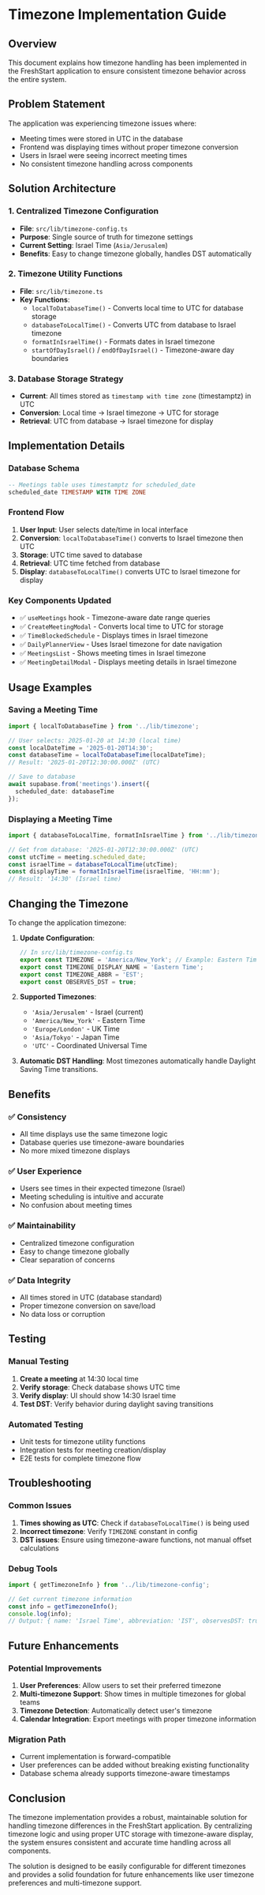 # Timezone Implementation Guide

## Overview

This document explains how timezone handling has been implemented in the FreshStart application to ensure consistent timezone behavior across the entire system.

## Problem Statement

The application was experiencing timezone issues where:
- Meeting times were stored in UTC in the database
- Frontend was displaying times without proper timezone conversion
- Users in Israel were seeing incorrect meeting times
- No consistent timezone handling across components

## Solution Architecture

### 1. **Centralized Timezone Configuration**
- **File**: `src/lib/timezone-config.ts`
- **Purpose**: Single source of truth for timezone settings
- **Current Setting**: Israel Time (`Asia/Jerusalem`)
- **Benefits**: Easy to change timezone globally, handles DST automatically

### 2. **Timezone Utility Functions**
- **File**: `src/lib/timezone.ts`
- **Key Functions**:
  - `localToDatabaseTime()` - Converts local time to UTC for database storage
  - `databaseToLocalTime()` - Converts UTC from database to Israel timezone
  - `formatInIsraelTime()` - Formats dates in Israel timezone
  - `startOfDayIsrael()` / `endOfDayIsrael()` - Timezone-aware day boundaries

### 3. **Database Storage Strategy**
- **Current**: All times stored as `timestamp with time zone` (timestamptz) in UTC
- **Conversion**: Local time → Israel timezone → UTC for storage
- **Retrieval**: UTC from database → Israel timezone for display

## Implementation Details

### Database Schema
```sql
-- Meetings table uses timestamptz for scheduled_date
scheduled_date TIMESTAMP WITH TIME ZONE
```

### Frontend Flow
1. **User Input**: User selects date/time in local interface
2. **Conversion**: `localToDatabaseTime()` converts to Israel timezone then UTC
3. **Storage**: UTC time saved to database
4. **Retrieval**: UTC time fetched from database
5. **Display**: `databaseToLocalTime()` converts UTC to Israel timezone for display

### Key Components Updated
- ✅ `useMeetings` hook - Timezone-aware date range queries
- ✅ `CreateMeetingModal` - Converts local time to UTC for storage
- ✅ `TimeBlockedSchedule` - Displays times in Israel timezone
- ✅ `DailyPlannerView` - Uses Israel timezone for date navigation
- ✅ `MeetingsList` - Shows meeting times in Israel timezone
- ✅ `MeetingDetailModal` - Displays meeting details in Israel timezone

## Usage Examples

### Saving a Meeting Time
```typescript
import { localToDatabaseTime } from '../lib/timezone';

// User selects: 2025-01-20 at 14:30 (local time)
const localDateTime = '2025-01-20T14:30';
const databaseTime = localToDatabaseTime(localDateTime);
// Result: '2025-01-20T12:30:00.000Z' (UTC)

// Save to database
await supabase.from('meetings').insert({
  scheduled_date: databaseTime
});
```

### Displaying a Meeting Time
```typescript
import { databaseToLocalTime, formatInIsraelTime } from '../lib/timezone';

// Get from database: '2025-01-20T12:30:00.000Z' (UTC)
const utcTime = meeting.scheduled_date;
const israelTime = databaseToLocalTime(utcTime);
const displayTime = formatInIsraelTime(israelTime, 'HH:mm');
// Result: '14:30' (Israel time)
```

## Changing the Timezone

To change the application timezone:

1. **Update Configuration**:
   ```typescript
   // In src/lib/timezone-config.ts
   export const TIMEZONE = 'America/New_York'; // Example: Eastern Time
   export const TIMEZONE_DISPLAY_NAME = 'Eastern Time';
   export const TIMEZONE_ABBR = 'EST';
   export const OBSERVES_DST = true;
   ```

2. **Supported Timezones**:
   - `'Asia/Jerusalem'` - Israel (current)
   - `'America/New_York'` - Eastern Time
   - `'Europe/London'` - UK Time
   - `'Asia/Tokyo'` - Japan Time
   - `'UTC'` - Coordinated Universal Time

3. **Automatic DST Handling**: Most timezones automatically handle Daylight Saving Time transitions.

## Benefits

### ✅ **Consistency**
- All time displays use the same timezone logic
- Database queries use timezone-aware boundaries
- No more mixed timezone displays

### ✅ **User Experience**
- Users see times in their expected timezone (Israel)
- Meeting scheduling is intuitive and accurate
- No confusion about meeting times

### ✅ **Maintainability**
- Centralized timezone configuration
- Easy to change timezone globally
- Clear separation of concerns

### ✅ **Data Integrity**
- All times stored in UTC (database standard)
- Proper timezone conversion on save/load
- No data loss or corruption

## Testing

### Manual Testing
1. **Create a meeting** at 14:30 local time
2. **Verify storage**: Check database shows UTC time
3. **Verify display**: UI should show 14:30 Israel time
4. **Test DST**: Verify behavior during daylight saving transitions

### Automated Testing
- Unit tests for timezone utility functions
- Integration tests for meeting creation/display
- E2E tests for complete timezone flow

## Troubleshooting

### Common Issues
1. **Times showing as UTC**: Check if `databaseToLocalTime()` is being used
2. **Incorrect timezone**: Verify `TIMEZONE` constant in config
3. **DST issues**: Ensure using timezone-aware functions, not manual offset calculations

### Debug Tools
```typescript
import { getTimezoneInfo } from '../lib/timezone-config';

// Get current timezone information
const info = getTimezoneInfo();
console.log(info);
// Output: { name: 'Israel Time', abbreviation: 'IST', observesDST: true, ... }
```

## Future Enhancements

### Potential Improvements
1. **User Preferences**: Allow users to set their preferred timezone
2. **Multi-timezone Support**: Show times in multiple timezones for global teams
3. **Timezone Detection**: Automatically detect user's timezone
4. **Calendar Integration**: Export meetings with proper timezone information

### Migration Path
- Current implementation is forward-compatible
- User preferences can be added without breaking existing functionality
- Database schema already supports timezone-aware timestamps

## Conclusion

The timezone implementation provides a robust, maintainable solution for handling timezone differences in the FreshStart application. By centralizing timezone logic and using proper UTC storage with timezone-aware display, the system ensures consistent and accurate time handling across all components.

The solution is designed to be easily configurable for different timezones and provides a solid foundation for future enhancements like user timezone preferences and multi-timezone support.
